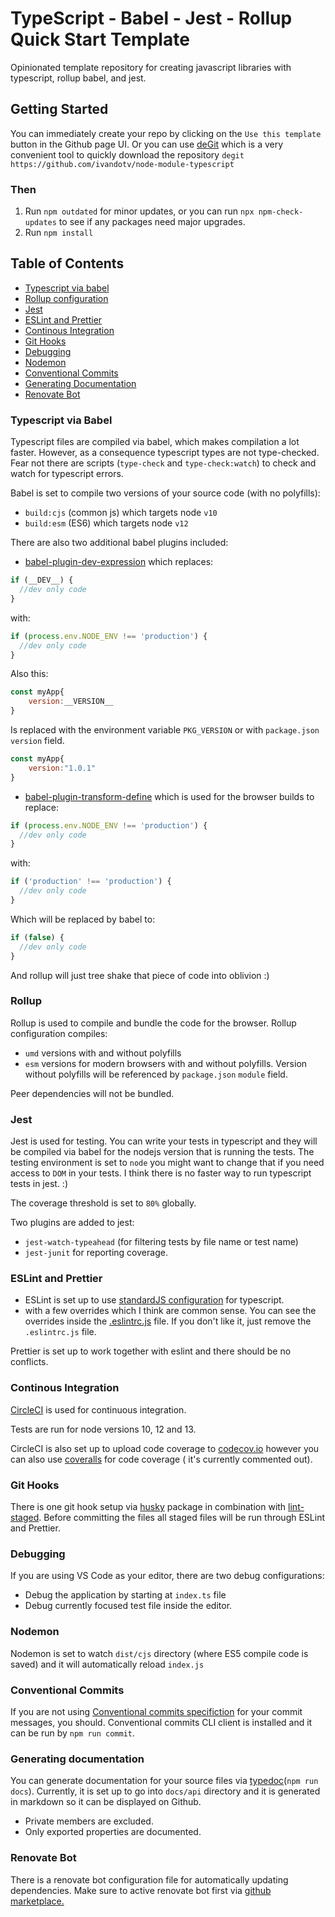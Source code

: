 # TypeScript - Babel - Jest - Rollup Quick Start Template

Opinionated template repository for creating javascript libraries with typescript, rollup babel, and jest.

## Getting Started

You can immediately create your repo by clicking on the `Use this template` button in the Github page UI.
Or you can use [deGit](https://github.com/Rich-Harris/degit) which is a very convenient tool to quickly download the repository `degit https://github.com/ivandotv/node-module-typescript`

### Then

1. Run `npm outdated` for minor updates, or you can run `npx npm-check-updates` to see if any packages need major upgrades.
2. Run `npm install`

## Table of Contents

- [Typescript via babel](#typescript-via-babel)
- [Rollup configuration](#rollup)
- [Jest](#jest)
- [ESLint and Prettier](#eslint-and-prettier)
- [Continous Integration](#continous-integration)
- [Git Hooks](#git-hooks)
- [Debugging](#debugging)
- [Nodemon](#nodemon)
- [Conventional Commits](#Conventional-commits)
- [Generating Documentation](#generating-documentation)
- [Renovate Bot](#renovate-bot)

### Typescript via Babel

Typescript files are compiled via babel, which makes compilation a lot faster. However, as a consequence typescript types are not type-checked. Fear not there are scripts (`type-check` and `type-check:watch`) to check and watch for typescript errors.

Babel is set to compile two versions of your source code (with no polyfills):

- `build:cjs` (common js) which targets node `v10`
- `build:esm` (ES6) which targets node `v12`

There are also two additional babel plugins included:

- [babel-plugin-dev-expression](https://github.com/4Catalyzer/babel-plugin-dev-expression#readme) which replaces:

```js
if (__DEV__) {
  //dev only code
}
```

with:

```js
if (process.env.NODE_ENV !== 'production') {
  //dev only code
}
```

Also this:

```js
const myApp{
    version:__VERSION__
}
```

Is replaced with the environment variable `PKG_VERSION` or with `package.json` `version` field.

```js
const myApp{
    version:"1.0.1"
}
```

- [babel-plugin-transform-define](https://github.com/FormidableLabs/babel-plugin-transform-define) which is used for the browser builds to replace:

```js
if (process.env.NODE_ENV !== 'production') {
  //dev only code
}
```

with:

```js
if ('production' !== 'production') {
  //dev only code
}
```

Which will be replaced by babel to:

```js
if (false) {
  //dev only code
}
```

And rollup will just tree shake that piece of code into oblivion :)

### Rollup

Rollup is used to compile and bundle the code for the browser. Rollup configuration compiles:

- `umd` versions with and without polyfills
- `esm` versions for modern browsers with and without polyfills. Version without polyfills will be referenced by `package.json` `module` field.

Peer dependencies will not be bundled.

### Jest

Jest is used for testing. You can write your tests in typescript and they will be compiled via babel for the nodejs version that is running the tests. The testing environment is set to `node` you might want to change that if you need access to `DOM` in your tests.
I think there is no faster way to run typescript tests in jest. :)

The coverage threshold is set to `80%` globally.

Two plugins are added to jest:

- `jest-watch-typeahead` (for filtering tests by file name or test name)
- `jest-junit` for reporting coverage.

### ESLint and Prettier

- ESLint is set up to use [standardJS configuration](https://standardjs.com/index.html#typescript) for typescript.
- with a few overrides which I think are common sense. You can see the overrides inside the [.eslintrc.js](.eslintrc.js) file. If you don't like it, just remove the `.eslintrc.js` file.

Prettier is set up to work together with eslint and there should be no conflicts.

### Continous Integration

[CircleCI](https://circleci.com/) is used for continuous integration.

Tests are run for node versions 10, 12 and 13.

CircleCI is also set up to upload code coverage to [codecov.io](https://codecov.io) however you can also use [coveralls](https://coveralls.io) for code coverage ( it's currently commented out).

### Git Hooks

There is one git hook setup via [husky](https://www.npmjs.com/package/husky) package in combination with [lint-staged](https://www.npmjs.com/package/lint-staged). Before committing the files all staged files will be run through ESLint and Prettier.

### Debugging

If you are using VS Code as your editor,
there are two debug configurations:

- Debug the application by starting at `index.ts` file
- Debug currently focused test file inside the editor.

### Nodemon

Nodemon is set to watch `dist/cjs` directory (where ES5 compile code is saved) and it will automatically reload `index.js`

### Conventional Commits

If you are not using [Conventional commits specifiction](https://www.conventionalcommits.org/en/v1.0.0/) for your commit messages, you should. Conventional commits CLI client is installed and it can be run by `npm run commit`.

### Generating documentation

You can generate documentation for your source files via [typedoc](https://typedoc.org)(`npm run docs`).
Currently, it is set up to go into `docs/api` directory and it is generated in markdown so it can be displayed on Github.

- Private members are excluded.
- Only exported properties are documented.

### Renovate Bot

There is a renovate bot configuration file for automatically updating dependencies. Make sure to active renovate bot first via [github marketplace.](https://github.com/marketplace/renovate)

